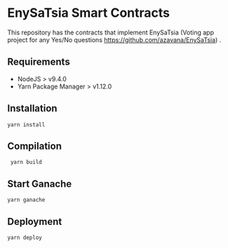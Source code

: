 # EnySaTsia Smart Contracts
This repository has the contracts that implement EnySaTsia (Voting app project for any Yes/No questions https://github.com/azavana/EnySaTsia) .


## Requirements

- NodeJS > v9.4.0
- Yarn Package Manager > v1.12.0

## Installation

  `` yarn install ``
  
## Compilation
``  yarn build ``
  
## Start Ganache

`` yarn ganache ``

## Deployment
`` yarn deploy ``
